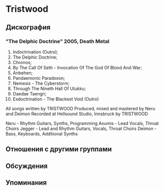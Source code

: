 # Tristwood



## Дискография

### "The Delphic Doctrine" 2005, Death Metal

1. Indoctrination (Outro); 
2. The Delphic Doctrine; 
3. Chronos; 
4. By The Call Of Seth - Invocation Of The God Of Blood And War; 
5. Anbehen; 
6. Pandaemonic Paradoxon; 
7. Nemesis - The Cyberstorm; 
8. Through The Nineth Hall Of Utukku; 
9. Daedae Taengri; 
10. Exdoctrination - The Blackest Void (Outro)

All songs written by TRISTWOOD
Produced, mixed and mastered by Neru and Deimon
Recorded at Hellsound Studio, Innsbruck by TRISTWOOD

Neru - Rhythm Guitars, Synths, Programming
Axumis - Lead Vocals, Throat Choirs
Jegger - Lead and Rhythm Guitars, Vocals, Throat Choirs
Deimon - Bass, Keyboards, Additional Synths


## Отношения с другими группами


## Обсуждения


## Упоминания

